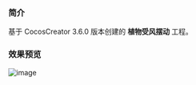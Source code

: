 ### 简介
基于 CocosCreator 3.6.0 版本创建的 **植物受风摆动** 工程。

### 效果预览
![image](../../../gif/202202/2022022503.gif)